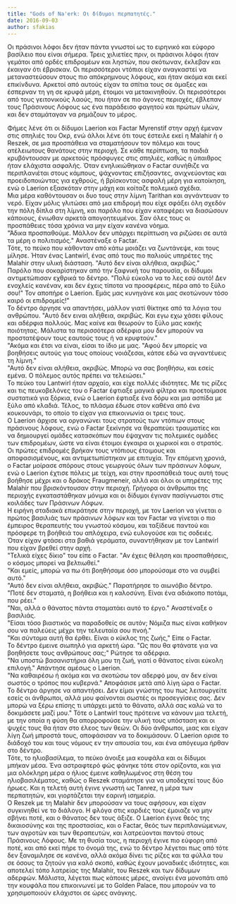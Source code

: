 ```yaml
---
title: "Gods of Na'erk: Οι δίδυμοι περπατητές."
date: 2016-09-03
author: sfakias
---
```


Οι πράσινοι λόφοι δεν ήταν πάντα γνωστοί ως το ειρηνικό και εύφορο βασίλειο
που είναι σήμερα. Τρεις χιλιετίες πριν, οι πράσινοι λόφοι ήταν γεμάτοι από
ορδές επιδρομέων και ληστών, που σκότωναν, έκλεβαν και έκαιγαν ότι έβρισκαν.
Οι περισσότεροι ντόπιοι είχαν αναγκαστεί να μεταναστεύσουν στους πιο
απόκρημνους λόφους, και ήταν ακόμα και εκεί επικίνδυνα. Αρκετοί από αυτούς
είχαν τα σπίτια τους σε άμαξες και έσπερναν τη γη σε κρυφά μέρη, έτοιμοι να
μετακινηθούν. Οι περισσότεροι από τους γειτονικούς λαούς, που ήταν σε πιο
άγονες περιοχές, έβλεπαν τους Πράσινους Λόφους ως ένα παράδεισο φαγητού και
πρώτων υλών, και δεν σταμάταγαν να ρημάζουν το μέρος.

Φήμες λένε ότι οι δίδυμοι Laerion και Factar Myrenstif στην αρχή έμεναν στις
σπηλιές του Οκρ, ενώ άλλοι λένε ότι τους έστειλε εκεί η Malahir ή ο Reszek, σε
μια προσπάθεια να σταματήσουν τον πόλεμο και τους ατέλειωτους θανάτους στην
περιοχή. Σε κάθε περίπτωση, τα παιδιά κρυβόντουσαν με αρκετούς πρόσφυγες στις
σπηλιές, καθώς η ύπαιθρος ήταν ελάχιστα ασφαλής. Όταν ενηλικιώθηκαν o Factar
συνήθιζε να περιπλανιέται στους κάμπους, ψάχνοντας επιζήσαντες, ανιχνεύοντας
και προειδοποιώντας για εχθρούς, ή βρίσκοντας ασφαλή μέρη για κατοίκηση, ενώ ο
Laerion εξασκόταν στην μάχη και κοίταζε πολεμικά σχέδια.  
Μια μέρα καθόντουσαν οι δυο τους στην λίμνη Tarithan και αγνάντευαν το νερό.
Είχαν μόλις γλιτώσει από μια επιδρομή που είχε σφάξει όλη σχεδόν την πόλη
δίπλα στη λίμνη, και παρόλο που είχαν καταφέρει να διασώσουν κάποιους, ένιωθαν
αρκετά απογοητευμένοι. Σαν όλες τους οι προσπάθειες τόσα χρόνια να μην είχαν
κανένα νόημα.  
"Άδικα προσπαθούμε. Μάλλον δεν υπάρχει περίπτωση να ριζώσει σε αυτά τα μέρη ο
πολιτισμός." Αναστέναξε ο Factar.  
Τότε, το πεύκο που κάθονταν από κάτω μοιάζει να ζωντάνεψε, και τους μίλησε.
Ήταν ένας Lantwirl, ένας από τους πιο παλιούς υπηρέτες της Malahir στην υλική
διάσταση. "Αυτό δεν είναι αλήθεια, ακριβώς."  
Παρόλο που σοκαρίστηκαν από την ξαφνική του παρουσία, οι δίδυμοι αντιμετώπισαν
εχθρικά το δέντρο. "Πολύ εύκολο να το λες εσύ αυτό! Δεν ενοχλείς κανέναν, και
δεν έχεις τίποτα να προσφέρεις, πέρα από το ξύλο σου!" Τον αποπήρε ο Laerion.
Εμάς μας κυνηγάνε και μας σκοτώνουν τόσο καιρό οι επιδρομείς!"  
Το δέντρο άργησε να απαντήσει, μάλλον γιατί θίκτηκε από τα λόγια του ανθρώπου.
"Αυτό δεν ειναι αλήθεια, ακριβώς. Και εγω εχω χάσει φίλους και αδέρφια
πολλούς. Μας καίνε και θεωρούν το ξύλο μας κακής ποιότητας. Μάλιστα τα
περισσότερα αδέρφια μου δεν μπορούν να προστατέψουν τους εαυτούς τους ή να
κρυφτούν."  
"Ακόμα και έτσι να είναι, είσαι το ίδιο με μας. "Αφού δεν μπορείς να βοηθήσεις
αυτούς για τους οποίους νοιάζεσαι, κάτσε εδώ να αγναντέυεις τη λίμνη."  
"Αυτό δεν είναι αλήθεια, ακριβώς. Μπορώ να σας βοηθήσω, και εσείς εμένα. Ο
πόλεμος αυτός πρέπει να τελειώσει."  
Το πεύκο του Lantwirl ήταν αρχαίο, και είχε πολλές ιδιότητες. Με τις ρίζες και
τις πευκοβελόνες του ο Factar έφτιαξε μαγικά φίλτρα και προετοίμασε συστατικά
για ξόρκια, ενώ ο Laerion έφτιαξε ένα δόρυ και μια ασπίδα με ξύλο από κλαδιά.
Τέλος, το πλάσμα έδωσε στον καθένα από ένα κουκουνάρι, το οποίο το είχαν για
επικοινωνία οι τρεις τους.  
Ο Laerion άρχισε να οργανώνει τους στρατούς των ντόπιων στους πράσινους
λόφους, ενώ ο Factar ξεκίνησε να θεραπεύει τραυματίες και να δημιουργεί ομάδες
κατασκόπων που έψαχναν τις πολεμικές ομάδες των επιδρομέων, ώστε να είναι
έτοιμοι έγκαιρα οι χωρικοί και ο στρατός. Οι πρώτες επιδρομές βρήκαν τους
ντόπιους έτοιμους και αποφασισμένους, και αντιμετωπίστηκαν με επιτυχία. Την
επόμενη χρονιά, ο Factar μοίρασε σπόρους στους γεωργούς όλων των πράσινων
λόφων, ενώ ο Laerion έχτισε πόλεις με τείχη, και στην προσπάθειά τους αυτή
τους βοήθησε μέχρι και ο δράκος Fraugmeneir, αλλά και όλοι οι υπηρέτες της
Malahir που βρισκόντουσαν στην περιοχή. Γρήγορα οι άνθρωποι της περιοχής
εγκαταστάθηκαν μόνιμα και οι δίδυμοι έγιναν πασίγνωστοι στις κοιλάδες των
Πράσινων Λόφων.  
Η ειρήνη σταδιακά επικράτησε στην περιοχή, με τον Laerion να γίνεται ο πρώτος
βασιλιάς των πράσινων λόφων και τον Factar να γίνεται ο πιο έμπειρος
θεραπευτής του γνωστού κόσμου, και ταξίδευε παντού και πρόσφερε τη βοήθειά του
απλόχειρα, ενώ ευλογούσε και τις σοδειές. Όταν είχαν φτάσει στα βαθιά
γεράματα, συναντήθηκαν με τον Lantwirl που είχαν βρεθεί στην αρχή.  
"Τελικά είχες δίκιο" του είπε ο Factar. "Αν έχεις θέληση και προσπαθήσεις, ο
κόσμος μπορεί να βελτιωθεί."  
"Και εμείς, μπορώ να πω ότι βοηθήσαμε όσο μπορούσαμε στο να συμβεί αυτό."  
"Αυτό δεν είναι αλήθεια, ακριβώς." Παρατήρησε το αιωνόβιο δέντρο. "Ποτέ δεν
σταματά, η βοήθεια και η καλοσύνη. Είναι ένα αδιάκοπο ποτάμι, που ρέει."  
"Ναι, αλλά ο θάνατος πάντα σταματάει αυτό το έργο." Αναστέναξε ο βασιλιάς.  
"Είσαι τόσο βιαστικός να παραδοθείς σε αυτόν; Νόμιζα πως είναι καθήκον σου να
παλεύεις μέχρι την τελευταία σου πνοή."  
"Και σύντομα αυτή θα έρθει. Είναι ο κύκλος της ζωής," Είπε ο Factar.  
Το δέντρο έμεινε σιωπηλό για αρκετή ώρα. "Ως που θα φτάνατε για να βοηθήσετε
τους ανθρώπους σας;" Ρώτησε τα αδέρφια.  
"Να υποστώ βασανιστήρια όλη μου τη ζωή, γιατί ο θάνατος είναι εύκολη επιλογή."
Απάντησε αμέσως ο Laerion.  
"Να καθαιρέσω ή ακόμα και να σκοτώσω τον αδερφό μου, αν δεν είναι σωστός ο
τρόπος που κυβερνά." Αποφάσισε μετά από λίγη ώρα ο Factar.  
Το δέντρο άργησε να απαντήσει. Δεν είμαι γνώστης του πως λειτουργείτε εσείς οι
άνθρωποι, αλλά μου φαίνονται σωστές οι προσεγγίσεις σας. Δεν μπορώ να ξέρω
επίσης τι υπάρχει μετά το θάνατο, αλλά σας καλώ να το δοκιμάσετε μαζί μου."
Τότε ο Lantwirl τους πρότεινε να κάνουν μια τελετή, με την οποία η φύση θα
απορροφούσε την υλική τους υπόσταση και οι ψυχές τους θα ήταν στο έλεος των
θεών. Οι δύο άνθρωποι, μιας και είχαν λίγη ζωή μπροστά τους, αποφάσισαν να το
δοκιμάσουν. Ο Laerion ορισε το διάδοχό του και τους νόμους εν την απουσία του,
και ένα απόγευμα ήρθαν στο δέντρο.  
Τότε, το ηλιοβασίλεμα, το πεύκο άνοιξε μια κουφάλα και οι δίδυμοι μπήκαν μέσα.
Ένα αστραφτερό φώς φάνηκε τότε στον ορίζοντα, και για μια ολόκληρη μέρα ο
ήλιος έμεινε καθηλωμένος στη θέση του ηλιοβασιλέματος, καθώς ο Reszek
σταμάτησε για να υποδεχτεί τους δύο ήρωες. Και η τελετή αυτή έγινε γνωστή ως
Tanrez, η μέρα των περπατητών, και γιορτάζεται την εαρινή ισημερία.  
O Reszek με τη Malahir δεν μπορούσαν να τους αφήσουν, και είχαν συγκινηθεί νε
το διάλογο. Η φλόγα στις καρδιές τους έμοιαζε να μην σβήνει ποτέ, και ο
θάνατος δεν τους άξιζε. Ο Laerion έγινε θεός της δικαιοσύνης και της
προστασίας, και ο Factar, θεός των περιπλανώμενων, των αγροτών και των
θεραπευτών, και λατρεύονται παντού στους Πράσινους Λόφους. Με τη θυσία τους, η
περιοχή έγινε πιο εύφορη από ποτέ, και από εκεί πήρε το όνομά της, ενώ το
δέντρο λέγεται πως από τότε δεν ξαναμιλησε σε κανένα, αλλά ακόμα δίνει τις
ρίζες και τα φύλλα του σε όσους τα ζητούν για καλό σκοπό, καθώς έχουν
μοναδικές ιδιότητες, και αποτελεί τόπο λατρείας της Malahir, του Reszek και
των δίδυμων αδερφών. Μάλιστα, λέγεται πως κάποιες μέρες, ανοίγει ένα μονοπάτι
από την κουφάλα που επικοινωνεί με το Golden Palace, που μπορούν να το
χρησιμοποιούν ελάχιστοι σε ώρες ανάγκης.

